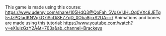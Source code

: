 This game is made using this course: https://www.udemy.com/share/105HdQ3@QoFah_5VosVIJHLQq0VXc8JETg5-JzPQIadKNVqkG7iScDi8EZZqD_XOba8jrxS2UA==/
Animations and bones are made using this tutorial: https://www.youtube.com/watch?v=eXIuizGzY2A&t=763s&ab_channel=Brackeys
